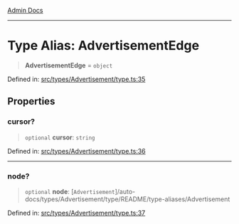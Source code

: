 [Admin Docs](/)

***

# Type Alias: AdvertisementEdge

> **AdvertisementEdge** = `object`

Defined in: [src/types/Advertisement/type.ts:35](https://github.com/PalisadoesFoundation/talawa-admin/blob/main/src/types/Advertisement/type.ts#L35)

## Properties

### cursor?

> `optional` **cursor**: `string`

Defined in: [src/types/Advertisement/type.ts:36](https://github.com/PalisadoesFoundation/talawa-admin/blob/main/src/types/Advertisement/type.ts#L36)

***

### node?

> `optional` **node**: [`Advertisement`]/auto-docs/types/Advertisement/type/README/type-aliases/Advertisement

Defined in: [src/types/Advertisement/type.ts:37](https://github.com/PalisadoesFoundation/talawa-admin/blob/main/src/types/Advertisement/type.ts#L37)
